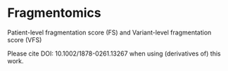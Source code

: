 # Fragmentomics
Patient-level fragmentation score (FS) and Variant-level fragmentation score (VFS)

Please cite DOI: 10.1002/1878-0261.13267 when using (derivatives of) this work. 

